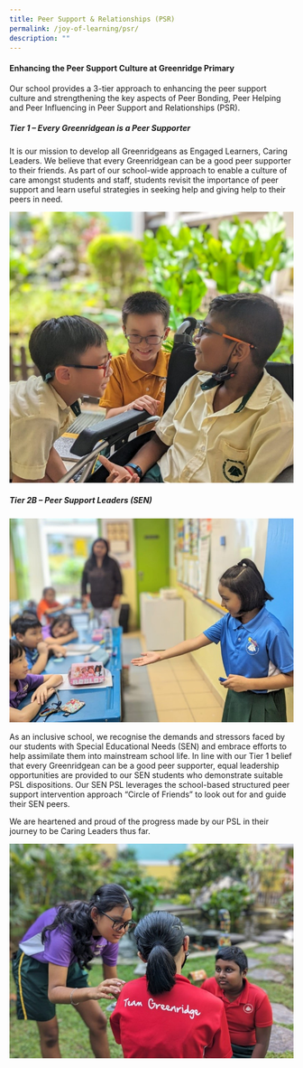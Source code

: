 ```yaml
---
title: Peer Support & Relationships (PSR)
permalink: /joy-of-learning/psr/
description: ""
---
```

#### **Enhancing the Peer Support Culture at Greenridge Primary**

Our school provides a 3-tier approach to enhancing the peer support culture and strengthening the key aspects of Peer Bonding, Peer Helping and Peer Influencing in Peer Support and Relationships (PSR).

##### **Tier 1 – Every Greenridgean is a Peer Supporter**

It is our mission to develop all Greenridgeans as Engaged Learners, Caring Leaders. We believe that every Greenridgean can be a good peer supporter to their friends. As part of our school-wide approach to enable a culture of care amongst students and staff, students revisit the importance of peer support and learn useful strategies in seeking help and giving help to their peers in need.

![](/images/Joy%20of%20Learning/PSR/psr2023_1.jpg)


##### **Tier 2B – Peer Support Leaders (SEN)**

![](/images/Joy%20of%20Learning/PSR/psr2023_2.jpg)

As an inclusive school, we recognise the demands and stressors faced by our students with Special Educational Needs (SEN) and embrace efforts to help assimilate them into mainstream school life. In line with our Tier 1 belief that every Greenridgean can be a good peer supporter, equal leadership opportunities are provided to our SEN students who demonstrate suitable PSL dispositions. Our SEN PSL leverages the school-based structured peer support intervention approach “Circle of Friends” to look out for and guide their SEN peers.

We are heartened and proud of the progress made by our PSL in their journey to be Caring Leaders thus far.

![](/images/Joy%20of%20Learning/PSR/psr2023_3.jpg)